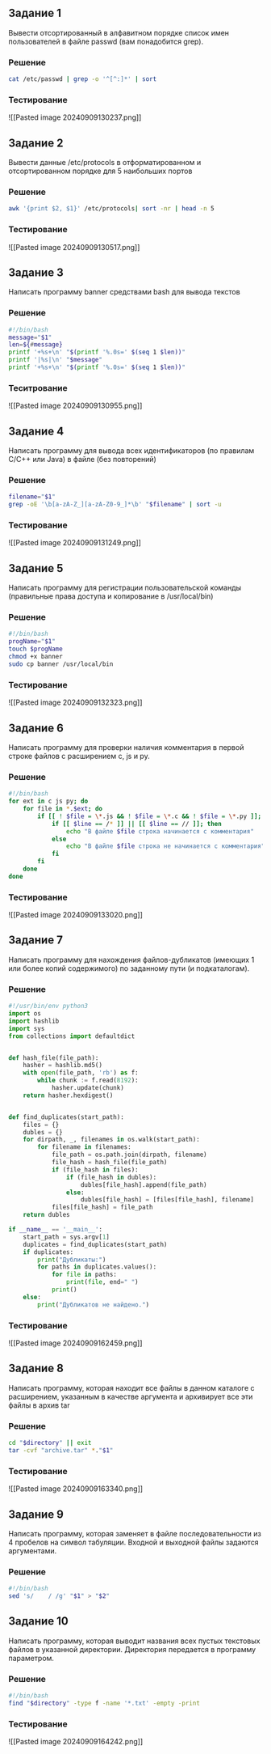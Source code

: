 ## Задание 1
Вывести отсортированный в алфавитном порядке список имен пользователей в файле passwd (вам понадобится grep).
### Решение
```bash
cat /etc/passwd | grep -o '^[^:]*' | sort
```
### Тестирование
![[Pasted image 20240909130237.png]]
## Задание 2
Вывести данные /etc/protocols в отформатированном и отсортированном порядке для 5 наибольших портов
### Решение
```bash
awk '{print $2, $1}' /etc/protocols| sort -nr | head -n 5 
```
### Тестирование
![[Pasted image 20240909130517.png]]
## Задание 3
Написать программу banner средствами bash для вывода текстов
### Решение
```bash
#!/bin/bash
message="$1"
len=${#message}
printf '+%s+\n' "$(printf '%.0s=' $(seq 1 $len))"
printf '|%s|\n' "$message"
printf '+%s+\n' "$(printf '%.0s=' $(seq 1 $len))"
```
### Теситрование
![[Pasted image 20240909130955.png]]
## Задание 4
Написать программу для вывода всех идентификаторов (по правилам C/C++ или Java) в файле (без повторений)
### Решение
```bash
filename="$1"
grep -oE '\b[a-zA-Z_][a-zA-Z0-9_]*\b' "$filename" | sort -u
```
### Тестирование 
![[Pasted image 20240909131249.png]]
## Задание 5
Написать программу для регистрации пользовательской команды (правильные права доступа и копирование в /usr/local/bin)
### Решение
```bash
#!/bin/bash
progName="$1"
touch $progName
chmod +x banner
sudo cp banner /usr/local/bin
```
### Тестирование
![[Pasted image 20240909132323.png]]
## Задание 6
Написать программу для проверки наличия комментария в первой строке файлов с расширением c, js и py.
### Решение
```bash
#!/bin/bash
for ext in c js py; do
    for file in *.$ext; do
    	if [[ ! $file = \*.js && ! $file = \*.c && ! $file = \*.py ]]; then
	        if [[ $line == /* ]] || [[ $line == // ]]; then
	            echo "В файле $file строка начинается с комментария"
	        else
	            echo "В файле $file строка не начинается с комментария"
	        fi
        fi
    done
done
```
### Тестирование
![[Pasted image 20240909133020.png]]
## Задание 7
Написать программу для нахождения файлов-дубликатов (имеющих 1 или более копий содержимого) по заданному пути (и подкаталогам).
### Решение
```python
#!/usr/bin/env python3
import os
import hashlib
import sys
from collections import defaultdict


def hash_file(file_path):
    hasher = hashlib.md5()
    with open(file_path, 'rb') as f:
        while chunk := f.read(8192):
            hasher.update(chunk)
    return hasher.hexdigest()


def find_duplicates(start_path):
    files = {}
    dubles = {}
    for dirpath, _, filenames in os.walk(start_path):
        for filename in filenames:
            file_path = os.path.join(dirpath, filename)
            file_hash = hash_file(file_path)
            if (file_hash in files):
                if (file_hash in dubles):
                    dubles[file_hash].append(file_path)
                else:
                    dubles[file_hash] = [files[file_hash], filename]
            files[file_hash] = file_path
    return dubles

if __name__ == '__main__':
    start_path = sys.argv[1]
    duplicates = find_duplicates(start_path)
    if duplicates:
        print("Дубликаты:")
        for paths in duplicates.values():
            for file in paths:
                print(file, end=" ")
            print()
    else:
        print("Дубликатов не найдено.")
```
### Тестирование
![[Pasted image 20240909162459.png]]
## Задание 8
Написать программу, которая находит все файлы в данном каталоге с расширением, указанным в качестве аргумента и архивирует все эти файлы в архив tar
### Решение
```bash
cd "$directory" || exit
tar -cvf "archive.tar" *."$1"
```
### Тестирование
![[Pasted image 20240909163340.png]]
## Задание 9
Написать программу, которая заменяет в файле последовательности из 4 пробелов на символ табуляции. Входной и выходной файлы задаются аргументами.
### Решение
```bash
#!/bin/bash
sed 's/    / /g' "$1" > "$2"
```
## Задание 10
Написать программу, которая выводит названия всех пустых текстовых файлов в указанной директории. Директория передается в программу параметром.
### Решение
```bash
#!/bin/bash
find "$directory" -type f -name '*.txt' -empty -print
```
### Тестирование
![[Pasted image 20240909164242.png]]